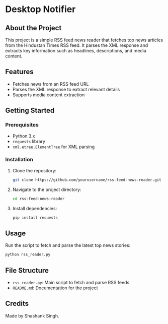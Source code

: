 # Desktop Notifier

## About the Project
This project is a simple RSS feed news reader that fetches top news articles from the Hindustan Times RSS feed. It parses the XML response and extracts key information such as headlines, descriptions, and media content.

## Features
- Fetches news from an RSS feed URL
- Parses the XML response to extract relevant details
- Supports media content extraction

## Getting Started
### Prerequisites
- Python 3.x
- `requests` library
- `xml.etree.ElementTree` for XML parsing

### Installation
1. Clone the repository:
   ```sh
   git clone https://github.com/yourusername/rss-feed-news-reader.git
   ```
2. Navigate to the project directory:
   ```sh
   cd rss-feed-news-reader
   ```
3. Install dependencies:
   ```sh
   pip install requests
   ```

## Usage
Run the script to fetch and parse the latest top news stories:
```sh
python rss_reader.py
```

## File Structure
- `rss_reader.py`: Main script to fetch and parse RSS feeds
- `README.md`: Documentation for the project


## Credits
Made by Shashank Singh.

